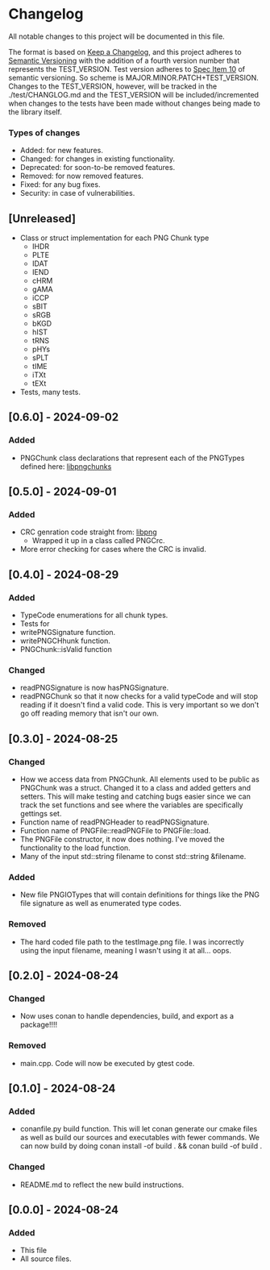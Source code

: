 # Changelog

All notable changes to this project will be documented in this file.

The format is based on [Keep a Changelog](https://keepachangelog.com/en/1.1.0/),
and this project adheres to [Semantic Versioning](https://semver.org/spec/v2.0.0.html) with the addition of a fourth
version number that represents the TEST_VERSION. Test version adheres to [Spec Item 10](https://semver.org/spec/v2.0.0-rc.2.html#spec-item-10)
of semantic versioning. So scheme is MAJOR.MINOR.PATCH+TEST_VERSION. Changes to the TEST_VERSION, however, 
will be tracked in the ./test/CHANGLOG.md and the TEST_VERSION will be included/incremented
when changes to the tests have been made without changes being made to the library itself.

### Types of changes

- Added:      for new features.
- Changed:    for changes in existing functionality.
- Deprecated: for soon-to-be removed features.
- Removed:    for now removed features.
- Fixed:      for any bug fixes.
- Security:   in case of vulnerabilities.

## [Unreleased]

- Class or struct implementation for each PNG Chunk type
  - IHDR
  - PLTE
  - IDAT
  - IEND
  - cHRM
  - gAMA
  - iCCP
  - sBIT
  - sRGB
  - bKGD
  - hIST
  - tRNS
  - pHYs
  - sPLT
  - tIME
  - iTXt
  - tEXt
- Tests, many tests.
  
## [0.6.0] - 2024-09-02

### Added

- PNGChunk class declarations that represent each of the PNGTypes defined here: [libpngchunks](http://www.libpng.org/pub/png/spec/1.2/PNG-Chunks.html)

## [0.5.0] - 2024-09-01

### Added

- CRC genration code straight from: [libpng](http://www.libpng.org/pub/png/spec/1.2/PNG-CRCAppendix.html)
  - Wrapped it up in a class called PNGCrc.
- More error checking for cases where the CRC is invalid.

## [0.4.0] - 2024-08-29

### Added

- TypeCode enumerations for all chunk types.
- Tests for 
- writePNGSignature function.
- writePNGCHhunk function.
- PNGChunk::isValid function

### Changed

- readPNGSignature is now hasPNGSignature.
- readPNGChunk so that it now checks for a valid typeCode and will stop reading if it doesn't
  find a valid code. This is very important so we don't go off reading memory that isn't our own.

## [0.3.0] - 2024-08-25

### Changed

- How we access data from PNGChunk. All elements used to be public as PNGChunk was a struct.
  Changed it to a class and added getters and setters. This will make testing and catching bugs easier
  since we can track the set functions and see where the variables are specifically gettings set.
- Function name of readPNGHeader to readPNGSignature.
- Function name of PNGFile::readPNGFile to PNGFile::load.
- The PNGFile constructor, it now does nothing. I've moved the functionality to the load function.
- Many of the input std::string filename to const std::string &filename.

### Added

- New file PNGIOTypes that will contain definitions for things like the PNG file signature as well as enumerated type codes.

### Removed

- The hard coded file path to the testImage.png file. I was incorrectly using the input filename, meaning
  I wasn't using it at all... oops.

## [0.2.0] - 2024-08-24

### Changed

- Now uses conan to handle dependencies, build, and export as a package!!!!

### Removed

- main.cpp. Code will now be executed by gtest code.

## [0.1.0] - 2024-08-24

### Added

- conanfile.py build function. This will let conan generate our cmake files as well
  as build our sources and executables with fewer commands. We can now build by doing
  conan install -of build . && conan build -of build .

### Changed

- README.md to reflect the new build instructions.

## [0.0.0] - 2024-08-24

### Added

- This file
- All source files.
